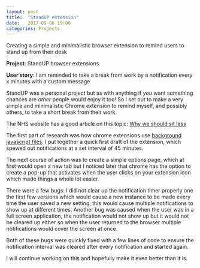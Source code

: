 ```yaml
---
layout: post
title:  "StandUP extension"
date:   2017-09-06 19:00
categories: Projects
---
```

Creating a simple and minimalistic browser extension to remind users to stand up from their desk

**Project**: StandUP browser extensions

**User story**: I am reminded to take a break from work by a notification every x minutes with a custom message

StandUP was a personal project but as with anything if _you_ want something chances are _other_ people would enjoy it too! So I set out to make a very simple and minimalistic Chrome extension to remind myself, and possibly others, to take a short break from their work.

The NHS website has a good article on this topic: [Why we should sit less](http://www.nhs.uk/Livewell/fitness/Pages/sitting-and-sedentary-behaviour-are-bad-for-your-health.aspx)

The first part of research was how chrome extensions use [background javascript files](https://developer.chrome.com/extensions/background_pages). I put together a quick first draft of the extension, which spewed out notifications at a set interval of 45 minutes.

The next course of action was to create a simple options page, which at first would open a new tab but I noticed later that chrome has the option to create a pop-up that activates when the user clicks on your extension icon which made things a whole lot easier.

There were a few bugs: I did not clear up the notification timer properly one the first few versions which would cause a new instance to be made every time the user saved a new setting, this would cause multiple notifications to show up at different times.
Another bug was caused when the user was in a full screen application, the notification would not show up but it would not be cleared up either so when the user returned to the browser multiple notifications would cover the screen at once.

Both of these bugs were quickly fixed with a few lines of code to ensure the notification interval was cleared after every notification and started again.

I will continue working on this and hopefully make it even better than it is.